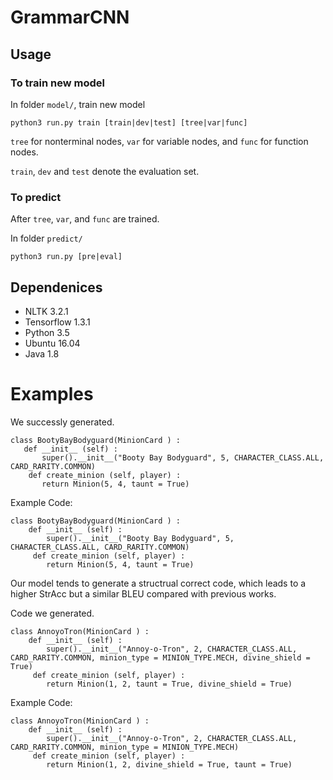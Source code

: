 # GrammarCNN
## Usage
### To train new model
In folder ```model/```, train new model
```
python3 run.py train [train|dev|test] [tree|var|func]
```
```tree``` for nonterminal nodes, ```var``` for variable nodes, and ```func``` for function nodes.

```train```, ```dev``` and ```test``` denote the evaluation set.
### To predict
After ```tree```, ```var```, and ```func``` are trained.

In folder ```predict/```
```
python3 run.py [pre|eval]
```
## Dependenices 
  * NLTK 3.2.1
  * Tensorflow 1.3.1
  * Python 3.5
  * Ubuntu 16.04
  * Java 1.8
  
# Examples
We successly generated.
 ```
class BootyBayBodyguard(MinionCard ) : 
    def __init__ (self) :
        super().__init__("Booty Bay Bodyguard", 5, CHARACTER_CLASS.ALL, CARD_RARITY.COMMON)
     def create_minion (self, player) :
        return Minion(5, 4, taunt = True)
```
Example Code:
```
class BootyBayBodyguard(MinionCard ) : 
    def __init__ (self) :
        super().__init__("Booty Bay Bodyguard", 5, CHARACTER_CLASS.ALL, CARD_RARITY.COMMON)
     def create_minion (self, player) :
        return Minion(5, 4, taunt = True)
```
 Our model tends to generate a structrual correct code, which leads to a higher StrAcc but a similar BLEU compared with previous works.
 
 Code we generated.
```
class AnnoyoTron(MinionCard ) : 
    def __init__ (self) :
        super().__init__("Annoy-o-Tron", 2, CHARACTER_CLASS.ALL, CARD_RARITY.COMMON, minion_type = MINION_TYPE.MECH, divine_shield = True)
     def create_minion (self, player) :
        return Minion(1, 2, taunt = True, divine_shield = True)
```
Example Code:
```
class AnnoyoTron(MinionCard ) : 
    def __init__ (self) :
        super().__init__("Annoy-o-Tron", 2, CHARACTER_CLASS.ALL, CARD_RARITY.COMMON, minion_type = MINION_TYPE.MECH)
     def create_minion (self, player) :
        return Minion(1, 2, divine_shield = True, taunt = True)
 ```
